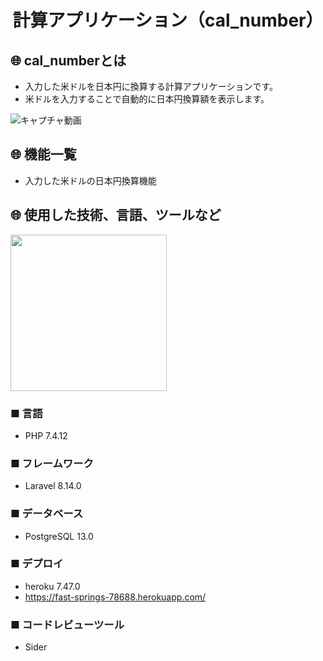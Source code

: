 <h1 align="center">計算アプリケーション（cal_number）</h1>

## :globe_with_meridians: cal_numberとは
- 入力した米ドルを日本円に換算する計算アプリケーションです。
- 米ドルを入力することで自動的に日本円換算額を表示します。

![キャプチャ動画](https://i.gyazo.com/75e983a67996274bf2dfed97adf73ece.gif)

## :globe_with_meridians: 機能一覧
- 入力した米ドルの日本円換算機能

## :globe_with_meridians: 使用した技術、言語、ツールなど
<a href="https://laravel.com" target="_blank"><img src="https://raw.githubusercontent.com/laravel/art/master/logo-lockup/5%20SVG/2%20CMYK/1%20Full%20Color/laravel-logolockup-cmyk-red.svg" width="250px"></a></p> <!-- laravelのロゴ -->
### ■ 言語
* PHP 7.4.12
### ■ フレームワーク
* Laravel 8.14.0

### ■ データベース
* PostgreSQL 13.0

### ■ デプロイ
* heroku 7.47.0
* https://fast-springs-78688.herokuapp.com/

### ■ コードレビューツール
* Sider
